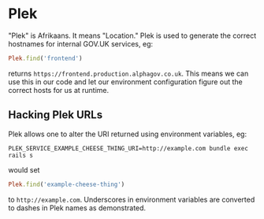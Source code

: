 Plek
====

"Plek" is Afrikaans. It means "Location." Plek is used to generate the correct hostnames for internal GOV.UK services, eg:

```ruby
Plek.find('frontend')
```

returns `https://frontend.production.alphagov.co.uk`. This means we can use this in our code and let our environment configuration figure out the correct hosts for us at runtime.

Hacking Plek URLs
-----------------

Plek allows one to alter the URI returned using environment variables, eg:

```shell
PLEK_SERVICE_EXAMPLE_CHEESE_THING_URI=http://example.com bundle exec rails s
```

would set

```ruby
Plek.find('example-cheese-thing')
```

to `http://example.com`. Underscores in environment variables are converted to dashes in Plek names as demonstrated.
